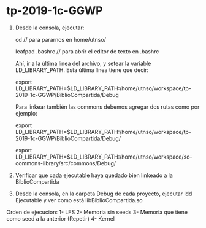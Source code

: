 # tp-2019-1c-GGWP

1) Desde la consola, ejecutar:

	cd         		// para pararnos en home/utnso/
	
	leafpad .bashrc		// para abrir el editor de texto en .bashrc
	
	Ahí, ir a la última linea del archivo, y setear la variable LD_LIBRARY_PATH. Esta última línea tiene que decir:
	
	 export LD_LIBRARY_PATH=$LD_LIBRARY_PATH:/home/utnso/workspace/tp-2019-1c-GGWP/BiblioCompartida/Debug

	Para linkear también las commons debemos agregar dos rutas como por ejemplo:
	
	export LD_LIBRARY_PATH=$LD_LIBRARY_PATH:/home/utnso/workspace/tp-2019-1c-GGWP/BiblioCompartida/Debug/
	
	export LD_LIBRARY_PATH=$LD_LIBRARY_PATH:/home/utnso/workspace/so-commons-library/src/commons/Debug/
	
2) Verificar que cada ejecutable haya quedado bien linkeado a la BiblioCompartida

3) Desde la consola, en la carpeta Debug de cada proyecto, ejecutar ldd Ejecutable y ver como está libBiblioCompartida.so

Orden de ejecucion:
1- LFS
2- Memoria sin seeds
3- Memoria que tiene como seed a la anterior (Repetir)
4- Kernel
